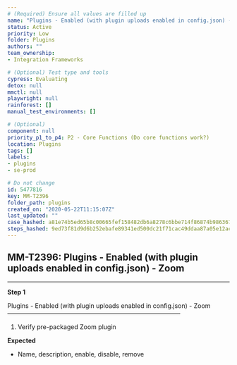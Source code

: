 ```yaml
---
# (Required) Ensure all values are filled up
name: "Plugins - Enabled (with plugin uploads enabled in config.json) - Zoom"
status: Active
priority: Low
folder: Plugins
authors: ""
team_ownership: 
- Integration Frameworks

# (Optional) Test type and tools
cypress: Evaluating
detox: null
mmctl: null
playwright: null
rainforest: []
manual_test_environments: []

# (Optional)
component: null
priority_p1_to_p4: P2 - Core Functions (Do core functions work?)
location: Plugins
tags: []
labels: 
- plugins
- se-prod

# Do not change
id: 5477816
key: MM-T2396
folder_path: plugins
created_on: "2020-05-22T11:15:07Z"
last_updated: ""
case_hashed: a81e74b5ed65b8c00665fef158482db6a8278c6bbe714f86874b986367d74a9c107b91bde04137afe294194bb57e3ae4
steps_hashed: 9ed73f81d9d6b252ebafe89341ed500dc21f71cac49ddaa87a05e12acab88341af5be484bf01e879b6c463b605d07f98
---
```


## MM-T2396: Plugins - Enabled (with plugin uploads enabled in config.json) - Zoom

---

**Step 1**

Plugins - Enabled (with plugin uploads enabled in config.json) - Zoom\
————————————————————————————

1. Verify pre-packaged Zoom plugin

**Expected**

- Name, description, enable, disable, remove
